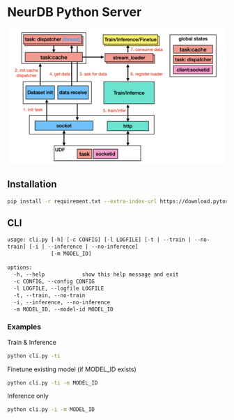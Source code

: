 # NeurDB Python Server

![design](./doc/design.png)

## Installation

```sh
pip install -r requirement.txt --extra-index-url https://download.pytorch.org/whl/cu121
```

## CLI

```text
usage: cli.py [-h] [-c CONFIG] [-l LOGFILE] [-t | --train | --no-train] [-i | --inference | --no-inference]
              [-m MODEL_ID]

options:
  -h, --help            show this help message and exit
  -c CONFIG, --config CONFIG
  -l LOGFILE, --logfile LOGFILE
  -t, --train, --no-train
  -i, --inference, --no-inference
  -m MODEL_ID, --model-id MODEL_ID
```

### Examples

Train & Inference

```sh
python cli.py -ti
```

Finetune existing model (if MODEL_ID exists)

```sh
python cli.py -ti -m MODEL_ID
```

Inference only

```sh
python cli.py -i -m MODEL_ID
```
